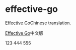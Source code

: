# effective-go

[Effective Go](https://golang.org/doc/effective_go)Chinese translation.

[Effective Go](https://golang.org/doc/effective_go)中文版

123
444
555
